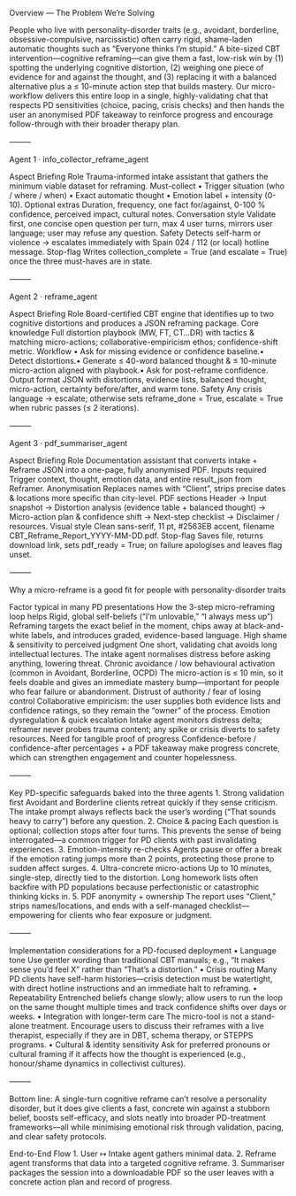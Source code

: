 Overview — The Problem We’re Solving

People who live with personality-disorder traits (e.g., avoidant, borderline, obsessive-compulsive, narcissistic) often carry rigid, shame-laden automatic thoughts such as “Everyone thinks I’m stupid.”  A bite-sized CBT intervention—cognitive reframing—can give them a fast, low-risk win by (1) spotting the underlying cognitive distortion, (2) weighing one piece of evidence for and against the thought, and (3) replacing it with a balanced alternative plus a ≤ 10-minute action step that builds mastery.  Our micro-workflow delivers this entire loop in a single, highly-validating chat that respects PD sensitivities (choice, pacing, crisis checks) and then hands the user an anonymised PDF takeaway to reinforce progress and encourage follow-through with their broader therapy plan.

⸻

Agent 1 · info_collector_reframe_agent

Aspect	Briefing
Role	Trauma-informed intake assistant that gathers the minimum viable dataset for reframing.
Must-collect	• Trigger situation (who / where / when) • Exact automatic thought • Emotion label + intensity (0-10).
Optional extras	Duration, frequency, one fact for/against, 0-100 % confidence, perceived impact, cultural notes.
Conversation style	Validate first, one concise open question per turn, max 4 user turns, mirrors user language; user may refuse any question.
Safety	Detects self-harm or violence → escalates immediately with Spain 024 / 112 (or local) hotline message.
Stop-flag	Writes collection_complete = True (and escalate = True) once the three must-haves are in state.


⸻

Agent 2 · reframe_agent

Aspect	Briefing
Role	Board-certified CBT engine that identifies up to two cognitive distortions and produces a JSON reframing package.
Core knowledge	Full distortion playbook (MW, FT, CT…DR) with tactics & matching micro-actions; collaborative-empiricism ethos; confidence-shift metric.
Workflow	• Ask for missing evidence or confidence baseline.• Detect distortions.• Generate ≤ 40-word balanced thought & ≤ 10-minute micro-action aligned with playbook.• Ask for post-reframe confidence.
Output format	JSON with distortions, evidence lists, balanced thought, micro-action, certainty before/after, and warm tone.
Safety	Any crisis language → escalate; otherwise sets reframe_done = True, escalate = True when rubric passes (≤ 2 iterations).


⸻

Agent 3 · pdf_summariser_agent

Aspect	Briefing
Role	Documentation assistant that converts intake + Reframe JSON into a one-page, fully anonymised PDF.
Inputs required	Trigger context, thought, emotion data, and entire result_json from Reframer.
Anonymisation	Replaces names with “Client”, strips precise dates & locations more specific than city-level.
PDF sections	Header → Input snapshot → Distortion analysis (evidence table + balanced thought) → Micro-action plan & confidence shift → Next-step checklist → Disclaimer / resources.
Visual style	Clean sans-serif, 11 pt, #2563EB accent, filename CBT_Reframe_Report_YYYY-MM-DD.pdf.
Stop-flag	Saves file, returns download link, sets pdf_ready = True; on failure apologises and leaves flag unset.


⸻

Why a micro-reframe is a good fit for people with personality-disorder traits

Factor typical in many PD presentations	How the 3-step micro-reframing loop helps
Rigid, global self-beliefs (“I’m unlovable,” “I always mess up”)	Reframing targets the exact belief in the moment, chips away at black-and-white labels, and introduces graded, evidence-based language.
High shame & sensitivity to perceived judgment	One short, validating chat avoids long intellectual lectures.  The intake agent normalises distress before asking anything, lowering threat.
Chronic avoidance / low behavioural activation (common in Avoidant, Borderline, OCPD)	The micro-action is ≤ 10 min, so it feels doable and gives an immediate mastery bump—important for people who fear failure or abandonment.
Distrust of authority / fear of losing control	Collaborative empiricism: the user supplies both evidence lists and confidence ratings, so they remain the “owner” of the process.
Emotion dysregulation & quick escalation	Intake agent monitors distress delta; reframer never probes trauma content; any spike or crisis diverts to safety resources.
Need for tangible proof of progress	Confidence-before / confidence-after percentages + a PDF takeaway make progress concrete, which can strengthen engagement and counter hopelessness.


⸻

Key PD-specific safeguards baked into the three agents
	1.	Strong validation first
Avoidant and Borderline clients retreat quickly if they sense criticism.
The intake prompt always reflects back the user’s wording (“That sounds heavy to carry”) before any question.
	2.	Choice & pacing
Each question is optional; collection stops after four turns.  This prevents the sense of being interrogated—a common trigger for PD clients with past invalidating experiences.
	3.	Emotion-intensity re-checks
Agents pause or offer a break if the emotion rating jumps more than 2 points, protecting those prone to sudden affect surges.
	4.	Ultra-concrete micro-actions
Up to 10 minutes, single-step, directly tied to the distortion.  Long homework lists often backfire with PD populations because perfectionistic or catastrophic thinking kicks in.
	5.	PDF anonymity + ownership
The report uses “Client,” strips names/locations, and ends with a self-managed checklist—empowering for clients who fear exposure or judgment.

⸻

Implementation considerations for a PD-focused deployment
	•	Language tone
Use gentler wording than traditional CBT manuals; e.g., “It makes sense you’d feel X” rather than “That’s a distortion.”
	•	Crisis routing
Many PD clients have self-harm histories—crisis detection must be watertight, with direct hotline instructions and an immediate halt to reframing.
	•	Repeatability
Entrenched beliefs change slowly; allow users to run the loop on the same thought multiple times and track confidence shifts over days or weeks.
	•	Integration with longer-term care
The micro-tool is not a stand-alone treatment.  Encourage users to discuss their reframes with a live therapist, especially if they are in DBT, schema therapy, or STEPPS programs.
	•	Cultural & identity sensitivity
Ask for preferred pronouns or cultural framing if it affects how the thought is experienced (e.g., honour/shame dynamics in collectivist cultures).

⸻

Bottom line:
A single-turn cognitive reframe can’t resolve a personality disorder, but it does give clients a fast, concrete win against a stubborn belief, boosts self-efficacy, and slots neatly into broader PD-treatment frameworks—all while minimising emotional risk through validation, pacing, and clear safety protocols.

End-to-End Flow
	1.	User ↦ Intake agent gathers minimal data.
	2.	Reframe agent transforms that data into a targeted cognitive reframe.
	3.	Summariser packages the session into a downloadable PDF so the user leaves with a concrete action plan and record of progress.